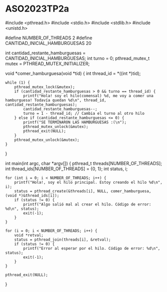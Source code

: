 # ASO2023TP2a

#include <pthread.h>
#include <stdio.h>
#include <stdlib.h>
#include <unistd.h>

#define NUMBER_OF_THREADS 2
#define CANTIDAD_INICIAL_HAMBURGUESAS 20

int cantidad_restante_hamburguesas = CANTIDAD_INICIAL_HAMBURGUESAS;
int turno = 0;
pthread_mutex_t mutex = PTHREAD_MUTEX_INITIALIZER;

void *comer_hamburguesa(void *tid) {
    int thread_id = *((int *)tid);
    
    while (1) {
        pthread_mutex_lock(&mutex);
        if (cantidad_restante_hamburguesas > 0 && turno == thread_id) {
            printf("Hola! soy el hilo(comensal) %d, me voy a comer una hamburguesa! Todavía quedan %d\n", thread_id, cantidad_restante_hamburguesas);
            cantidad_restante_hamburguesas--;
            turno = 1 - thread_id; // Cambia el turno al otro hilo
        } else if (cantidad_restante_hamburguesas <= 0) {
            printf("SE TERMINARON LAS HAMBURGUESAS :(\n");
            pthread_mutex_unlock(&mutex);
            pthread_exit(NULL);
        }
        pthread_mutex_unlock(&mutex);
    }
}

int main(int argc, char *argv[]) {
    pthread_t threads[NUMBER_OF_THREADS];
    int thread_ids[NUMBER_OF_THREADS] = {0, 1};
    int status, i;

    for (int i = 0; i < NUMBER_OF_THREADS; i++) {
        printf("Hola!, soy el hilo principal. Estoy creando el hilo %d\n", i);
        status = pthread_create(&threads[i], NULL, comer_hamburguesa, (void *)&thread_ids[i]);
        if (status != 0) {
            printf("Algo salió mal al crear el hilo. Código de error: %d\n", status);
            exit(-1);
        }
    }

    for (i = 0; i < NUMBER_OF_THREADS; i++) {
        void *retval;
        status = pthread_join(threads[i], &retval);
        if (status != 0) {
            printf("Error al esperar por el hilo. Código de error: %d\n", status);
            exit(-1);
        }
    }

    pthread_exit(NULL);
}

